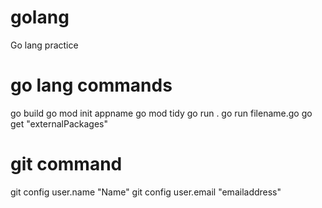 # golang
Go lang practice 

# go lang commands
go build
go mod init appname
go mod tidy
go run .
go run filename.go
go get "externalPackages"

# git command
git config user.name "Name"
git config user.email "emailaddress"
